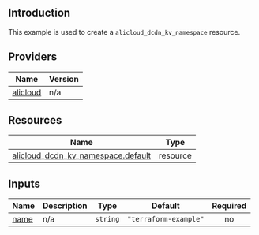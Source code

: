 <!-- BEGIN_TF_DOCS -->
## Introduction

This example is used to create a `alicloud_dcdn_kv_namespace` resource.

## Providers

| Name | Version |
|------|---------|
| <a name="provider_alicloud"></a> [alicloud](#provider\_alicloud) | n/a |

## Resources

| Name | Type |
|------|------|
| [alicloud_dcdn_kv_namespace.default](https://registry.terraform.io/providers/aliyun/alicloud/latest/docs/resources/dcdn_kv_namespace) | resource |

## Inputs

| Name | Description | Type | Default | Required |
|------|-------------|------|---------|:--------:|
| <a name="input_name"></a> [name](#input\_name) | n/a | `string` | `"terraform-example"` | no |
<!-- END_TF_DOCS -->    